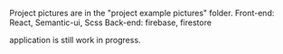 Project pictures are in the "project example pictures" folder. 
Front-end: React, Semantic-ui, Scss 
Back-end: firebase, firestore 

application is still work in progress.
